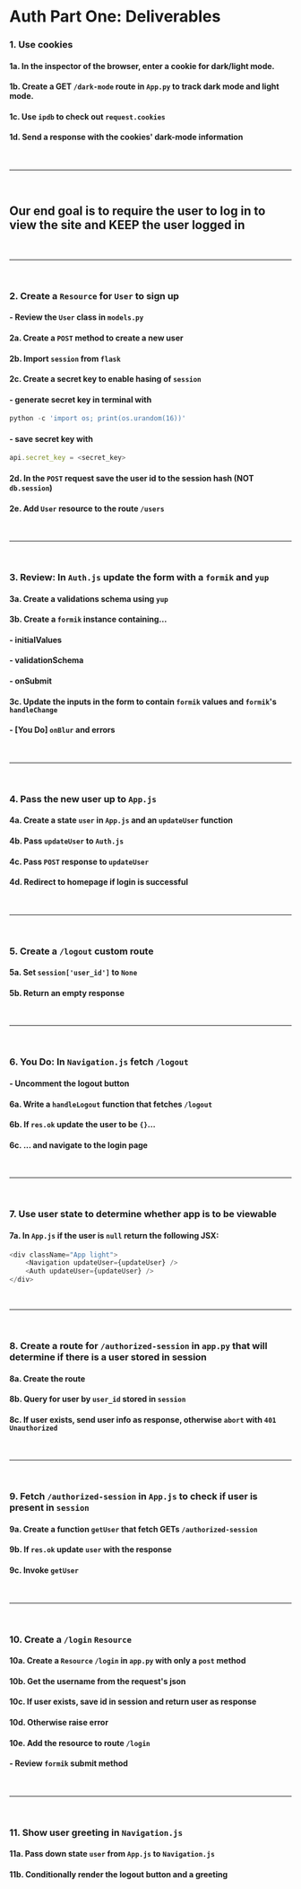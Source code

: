 # Auth Part One: Deliverables

### 1. Use cookies
#### 1a. In the inspector of the browser, enter a cookie for dark/light mode.
#### 1b. Create a GET `/dark-mode` route in `App.py` to track dark mode and light mode.
#### 1c. Use `ipdb` to check out `request.cookies`
#### 1d. Send a response with the cookies' dark-mode information

<br />

---

<br />

## Our end goal is to require the user to log in to view the site and KEEP the user logged in

<br />

---

<br />

### 2. Create a `Resource` for `User` to sign up
#### - Review the `User` class in `models.py`
#### 2a. Create a `POST` method to create a new user
#### 2b. Import `session` from `flask`
#### 2c. Create a secret key to enable hasing of `session`
#### - generate secret key in terminal with 
```js
python -c 'import os; print(os.urandom(16))'
```
#### - save secret key with 
```js 
api.secret_key = <secret_key>
```
#### 2d. In the `POST` request save the user id to the session hash (NOT `db.session`)
#### 2e. Add `User` resource to the route `/users`

<br />

---

<br />

### 3. Review: In `Auth.js` update the form with a `formik` and `yup` 
#### 3a. Create a validations schema using `yup`
#### 3b. Create a `formik` instance containing...
#### - initialValues
#### - validationSchema
#### - onSubmit
#### 3c. Update the inputs in the form to contain `formik` values and `formik`'s `handleChange`
#### - [You Do] `onBlur` and errors

<br />

---

<br />

### 4. Pass the new user up to `App.js`
#### 4a. Create a state `user` in `App.js` and an `updateUser` function
#### 4b. Pass `updateUser` to `Auth.js`
#### 4c. Pass `POST` response to `updateUser`
#### 4d. Redirect to homepage if login is successful

<br />

---

<br />

### 5. Create a `/logout` custom route
#### 5a. Set `session['user_id']` to `None`
#### 5b. Return an empty response

<br />

---

<br />

### 6. You Do: In `Navigation.js` fetch `/logout`
#### - Uncomment the logout button
#### 6a. Write a `handleLogout` function that fetches `/logout` 
#### 6b. If `res.ok` update the user to be `{}`...
#### 6c. ... and navigate to the login page

<br />

---

<br />

### 7. Use user state to determine whether app is to be viewable
#### 7a. In `App.js` if the user is `null` return the following JSX:
```js
<div className="App light">
    <Navigation updateUser={updateUser} />
    <Auth updateUser={updateUser} />
</div>
```

<br />

---

<br />

### 8. Create a route for `/authorized-session` in `app.py` that will determine if there is a user stored in session
#### 8a. Create the route
#### 8b. Query for user by `user_id` stored in `session`
#### 8c. If user exists, send user info as response, otherwise `abort` with `401 Unauthorized`

<br />

---

<br />

### 9. Fetch `/authorized-session` in `App.js` to check if user is present in `session`
#### 9a. Create a function `getUser` that fetch GETs `/authorized-session`
#### 9b. If `res.ok` update `user` with the response 
#### 9c. Invoke `getUser`

<br />

---

<br />

### 10. Create a `/login` `Resource`
#### 10a. Create a `Resource` `/login` in `app.py` with only a `post` method
#### 10b. Get the username from the request's json
#### 10c. If user exists, save id in session and return user as response
#### 10d. Otherwise raise error
#### 10e. Add the resource to route `/login`
#### - Review `formik` submit method 

<br />

---

<br />

### 11. Show user greeting in `Navigation.js`
#### 11a. Pass down state `user` from `App.js` to `Navigation.js`
#### 11b. Conditionally render the logout button and a greeting